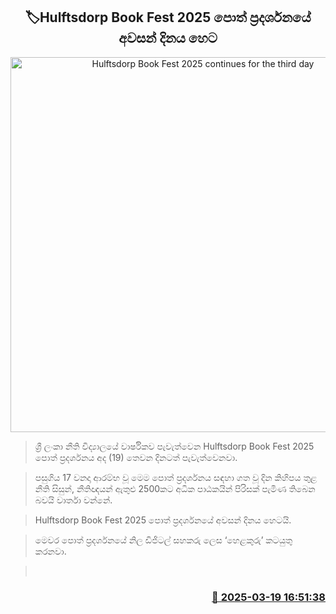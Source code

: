 <p align='center'><b><h2 align='center' title='Hulftsdorp Book Fest 2025 continues for the third day'>🏷Hulftsdorp Book Fest 2025 පොත් ප්‍රදර්ශනයේ අවසන් දිනය හෙට</h2></b></p>
<p align='center'><img src='https://helakuru.sgp1.cdn.digitaloceanspaces.com/esana/images/lib/book-hela.jpg' width='600' alt='Hulftsdorp Book Fest 2025 continues for the third day'></p>

> ශ්‍රී ලංකා නීති විද්‍යාලයේ වාර්ෂිකව පැවැත්වෙන Hulftsdorp Book Fest 2025 පොත් ප්‍රදර්ශනය අද (19) තෙවන දිනටත් පැවැත්වෙනවා.

> පසුගිය 17 වනදා ආරම්භ වූ මෙම පොත් ප්‍රදර්ශනය සඳහා ගත වූ දින කිහිපය තුළ නීති සිසුන්, නීතිඥයන් ඇතුළු 2500කට අධික පාඨකයින් පිරිසක් පැමිණ තිබෙන බවයි වාර්තා වන්නේ.

> Hulftsdorp Book Fest 2025 පොත් ප්‍රදර්ශනයේ අවසන් දිනය හෙටයි.

> මෙවර පොත් ප්‍රදර්ශනයේ නිල ඩිජිටල් සහකරු ලෙස ‘හෙළකුරු’ කටයුතු කරනවා.

>  



<h3 align='right'><a href='https://www.helakuru.lk/esana/p/108463/'>📅 2025-03-19 16:51:38</a></h3>
